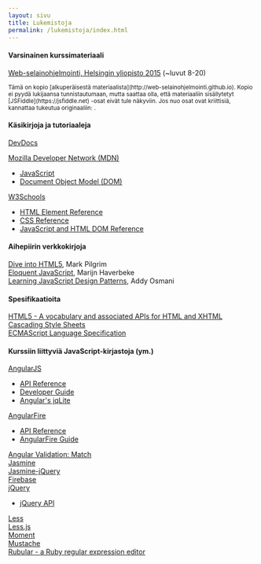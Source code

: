 ```yaml
---
layout: sivu
title: Lukemistoja
permalink: /lukemistoja/index.html 
---
```


#### Varsinainen kurssimateriaali

[Web-selainohjelmointi, Helsingin yliopisto 2015]({{site.baseurl}}/weso/) (~luvut 8-20) 

<small>
Tämä on kopio [alkuperäisestä materiaalista](http://web-selainohjelmointi.github.io). Kopio ei pyydä lukijaansa tunnistautumaan, mutta saattaa olla, että materiaaliin sisällytetyt [JSFiddle](https://jsfiddle.net) -osat eivät tule näkyviin. Jos nuo osat ovat kriittisiä, kannattaa tukeutua originaaliin: <http://web-selainohjelmointi.github.io>.
</small>

#### Käsikirjoja ja tutoriaaleja

[DevDocs](http://devdocs.io/)

[Mozilla Developer Network (MDN)](https://developer.mozilla.org/fi/)

* [JavaScript](https://developer.mozilla.org/fi/docs/Web/JavaScript)
* [Document Object Model (DOM)](https://developer.mozilla.org/en-US/docs/Web/API/Document_Object_Model)
 
[W3Schools](http://www.w3schools.com)  

* [HTML Element Reference](http://www.w3schools.com/tags/default.asp) 
* [CSS Reference](http://www.w3schools.com/cssref/default.asp) 
* [JavaScript and HTML DOM Reference](http://www.w3schools.com/jsref/default.asp) 


#### Aihepiirin verkkokirjoja

[Dive into HTML5](http://diveintohtml5.info/), Mark Pilgrim   
[Eloquent JavaScript](http://eloquentjavascript.net),  Marijn Haverbeke      
[Learning JavaScript Design Patterns](https://addyosmani.com/resources/essentialjsdesignpatterns/book/),  Addy Osmani


#### Spesifikaatioita

[HTML5 - A vocabulary and associated APIs for HTML and XHTML](http://www.w3.org/TR/html5/)    
[Cascading Style Sheets](http://www.w3.org/Style/CSS/)  
[ECMAScript Language Specification](https://tc39.github.io/ecma262/)  


#### Kurssiin liittyviä JavaScript-kirjastoja (ym.)

[AngularJS](https://angularjs.org)

* [API Reference](https://docs.angularjs.org/api)
* [Developer Guide](https://docs.angularjs.org/guide)  
* [Angular's jqLite](https://docs.angularjs.org/api/ng/function/angular.element#angular-s-jqlite)

[AngularFire](https://github.com/firebase/angularfire)  

* [API Reference](https://github.com/firebase/angularfire/blob/master/docs/reference.md)
* [AngularFire Guide](https://github.com/firebase/angularfire/blob/master/docs/guide/README.md)
 
[Angular Validation: Match](https://github.com/TheSharpieOne/angular-validation-match)   
[Jasmine](http://jasmine.github.io)  
[Jasmine-jQuery](https://github.com/velesin/jasmine-jquery)  
[Firebase](https://firebase.google.com)   
[jQuery](https://jquery.com)  

* [jQuery API](http://api.jquery.com)

[Less](http://lesscss.org/)  
[Less.js](https://github.com/less/less.js)  
[Moment](http://momentjs.com)  
[Mustache](https://github.com/janl/mustache.js)  
[Rubular - a Ruby regular expression editor](http://rubular.com/)   



